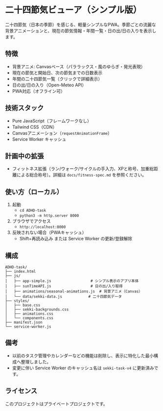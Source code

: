 # 二十四節気ビューア（シンプル版）

二十四節気（日本の季節）を感じる、軽量シンプルなPWA。季節ごとの流麗な背景アニメーションと、現在の節気情報・年間一覧・日の出/日の入りを表示します。

## 特徴

- 背景アニメ: Canvasベース（パララックス・風のゆらぎ・発光表現）
- 現在の節気と開始日、次の節気までの日数表示
- 年間の二十四節気一覧（クリックで詳細表示）
- 日の出/日の入り（Open-Meteo API）
- PWA対応（オフライン可）

## 技術スタック

- Pure JavaScript（フレームワークなし）
- Tailwind CSS（CDN）
- Canvasアニメーション（`requestAnimationFrame`）
- Service Worker キャッシュ

## 計画中の拡張

- フィットネス拡張（ラン/ウォーク/サイクルの手入力、XPと称号、加重総距離による総合称号）。詳細は `docs/fitness-spec.md` を参照ください。

## 使い方（ローカル）

1. 起動
   - `cd ADHD-task`
   - `python3 -m http.server 8000`
2. ブラウザでアクセス
   - `http://localhost:8000`
3. 反映されない場合（PWAキャッシュ）
   - Shift+再読み込み または Service Worker の更新/登録解除

## 構成

```
ADHD-task/
├── index.html
├── js/
│   ├── app-simple.js                  # シンプル表示のアプリ本体
│   ├── sunTimeAPI.js                  # 日の出/入り取得
│   ├── animations/seasonal-animations.js  # 背景アニメ（Canvas）
│   └── data/sekki-data.js            # 二十四節気データ
├── styles/
│   ├── base.css
│   ├── sekki-backgrounds.css
│   ├── animations.css
│   └── components.css
├── manifest.json
└── service-worker.js
```

## 備考

- 以前のタスク管理やカレンダーなどの機能は削除し、表示に特化した最小構成へ整理しました。
- 変更に伴い Service Worker のキャッシュ名は `sekki-task-v4` に更新済みです。

## ライセンス

このプロジェクトはプライベートプロジェクトです。
